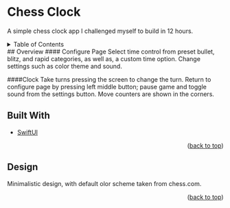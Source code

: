 # Chess Clock
A simple chess clock app I challenged myself to build in 12 hours.

<!-- TABLE OF CONTENTS -->
<div id="top"></div>
<details>
  <summary>Table of Contents</summary>
  <ol>
    <li><a href="#overview">Overview</a></li>
    <li><a href="#builtwith">Built With</a></li>
    <li><a href="#design">Design</a></li>
  </ol>
</details>

<!-- Overview -->
<div id="overview">
## Overview
#### Configure Page
Select time control from preset bullet, blitz, and rapid categories, as well as, a custom time option. Change settings such as color theme and sound.

####Clock
Take turns pressing the screen to change the turn. Return to configure page by pressing left middle button; pause game and toggle sound from the settings button. Move counters are shown in the corners.

</div>

<!-- Built With -->
<div id="builtwith">

## Built With
* [SwiftUI](https://developer.apple.com/xcode/swiftui/)

</div>
<p align="right">(<a href="#top">back to top</a>)</p>

<!-- Design -->
<div id="design">

## Design
Minimalistic design, with default olor scheme taken from chess.com.

</div>
<p align="right">(<a href="#top">back to top</a>)</p>

